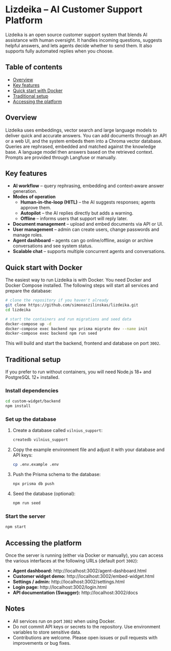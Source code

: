# Lizdeika – AI Customer Support Platform

Lizdeika is an open source customer support system that blends AI assistance with human oversight. It handles incoming questions, suggests helpful answers, and lets agents decide whether to send them. It also supports fully automated replies when you choose.

## Table of contents
- [Overview](#overview)
- [Key features](#key-features)
- [Quick start with Docker](#quick-start-with-docker)
- [Traditional setup](#traditional-setup)
- [Accessing the platform](#accessing-the-platform)

## Overview

Lizdeika uses embeddings, vector search and large language models to deliver quick and accurate answers. You can add documents through an API or a web UI, and the system embeds them into a Chroma vector database. Queries are rephrased, embedded and matched against the knowledge base. A language model then answers based on the retrieved context. Prompts are provided through Langfuse or manually.

## Key features

- **AI workflow** – query rephrasing, embedding and context‑aware answer generation.
- **Modes of operation**  
  - **Human‑in‑the‑loop (HITL)** – the AI suggests responses; agents approve them.  
  - **Autopilot** – the AI replies directly but adds a warning.  
  - **Offline** – informs users that support will reply later.
- **Document management** – upload and embed documents via API or UI.
- **User management** – admin can create users, change passwords and manage roles.
- **Agent dashboard** – agents can go online/offline, assign or archive conversations and see system status.
- **Scalable chat** – supports multiple concurrent agents and conversations.

## Quick start with Docker

The easiest way to run Lizdeika is with Docker. You need Docker and Docker Compose installed. The following steps will start all services and prepare the database:

```bash
# clone the repository if you haven't already
git clone https://github.com/simonaszilinskas/lizdeika.git
cd lizdeika

# start the containers and run migrations and seed data
docker-compose up -d
docker-compose exec backend npx prisma migrate dev --name init
docker-compose exec backend npm run seed
```

This will build and start the backend, frontend and database on port `3002`.

## Traditional setup

If you prefer to run without containers, you will need Node.js 18+ and PostgreSQL 12+ installed.

### Install dependencies

```bash
cd custom-widget/backend
npm install
```

### Set up the database

1. Create a database called `vilnius_support`:

   ```bash
   createdb vilnius_support
   ```

2. Copy the example environment file and adjust it with your database and API keys:

   ```bash
   cp .env.example .env
   ```

3. Push the Prisma schema to the database:

   ```bash
   npx prisma db push
   ```

4. Seed the database (optional):

   ```bash
   npm run seed
   ```

### Start the server

```bash
npm start
```

## Accessing the platform

Once the server is running (either via Docker or manually), you can access the various interfaces at the following URLs (default port `3002`):

- **Agent dashboard:** http://localhost:3002/agent-dashboard.html  
- **Customer widget demo:** http://localhost:3002/embed-widget.html  
- **Settings / admin:** http://localhost:3002/settings.html  
- **Login page:** http://localhost:3002/login.html  
- **API documentation (Swagger):** http://localhost:3002/docs

## Notes

- All services run on port `3002` when using Docker.
- Do not commit API keys or secrets to the repository. Use environment variables to store sensitive data.
- Contributions are welcome. Please open issues or pull requests with improvements or bug fixes.
